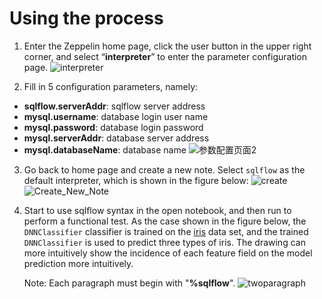 # Using the process

1. Enter the Zeppelin home page, click the user button in the upper right corner, and select “**interpreter**” to enter the parameter configuration page.
![interpreter](https://user-images.githubusercontent.com/65579930/112589464-18c9ea80-8e3c-11eb-9b61-b39d5ceb731a.jpg)

2. Fill in 5 configuration parameters, namely:
- **sqlflow.serverAddr**: sqlflow server address
- **mysql.username**: database login user name
- **mysql.password**: database login password
- **mysql.serverAddr**: database server address
- **mysql.databaseName**: database name
   ![参数配置页面2](https://user-images.githubusercontent.com/65579930/119923915-3aaf2d00-bfa5-11eb-92ff-78f403ad555f.jpg)
   
3. Go back to home page and create a new note. Select `sqlflow` as the default interpreter, which is shown in the figure below:
![create](https://user-images.githubusercontent.com/65579930/112590118-419eaf80-8e3d-11eb-80a4-9611ffde8115.jpg)
![Create_New_Note](https://user-images.githubusercontent.com/65579930/112590123-4499a000-8e3d-11eb-96ff-a30868244ce8.jpg)

4. Start to use sqlflow syntax in the open notebook, and then run to perform a functional test.
As the case shown in the figure below, the `DNNClassifier` classifier is trained on the [iris](https://en.wikipedia.org/wiki/Iris_flower_data_set) data set, and the trained `DNNClassifier` is used to predict three types of iris. The drawing can more intuitively show the incidence of each feature field on the model prediction more intuitively.

    Note: Each paragraph must begin with "**%sqlflow**".
    ![twoparagraph](https://user-images.githubusercontent.com/65579930/112591081-c4743a00-8e3e-11eb-82d7-a7d1cadf9923.jpg)
